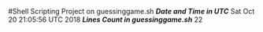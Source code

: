 #Shell Scripting Project on guessinggame.sh
***Date and Time in UTC***
Sat Oct 20 21:05:56 UTC 2018
***Lines Count in guessinggame.sh***
22
